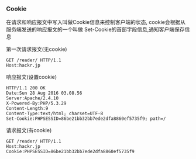 ### Cookie
在请求和响应报文中写入叫做Cookie信息来控制客户端的状态, cookie会根据从服务端发送的响应报文的一个叫做
Set-Cookie的首部字段信息,通知客户端保存信息

第一次请求报文(无cookie)
```http
GET /reader/ HTTP/1.1
Host:hackr.jp
```

响应报文(设置cookie)
```http
HTTP/1.1 200 OK
Date:Sun 28 Aug 2016 03.08.56
Server:Apache/2.4.10
X-Powered-By:PHP/5.3.29
Content-Length:9				
Content-Type:text/html; charset=UTF-8
Set-Cookie:PHPSESSID=86be21bb32bb7ede2dfa8860ef5735f9; path=/
```

请求报文(有cookie)
```http
GET /reader/ HTTP/1.1
Host:hackr.jp
Cookie:PHPSESSID=86be21bb32bb7ede2dfa8860ef5735f9
```


